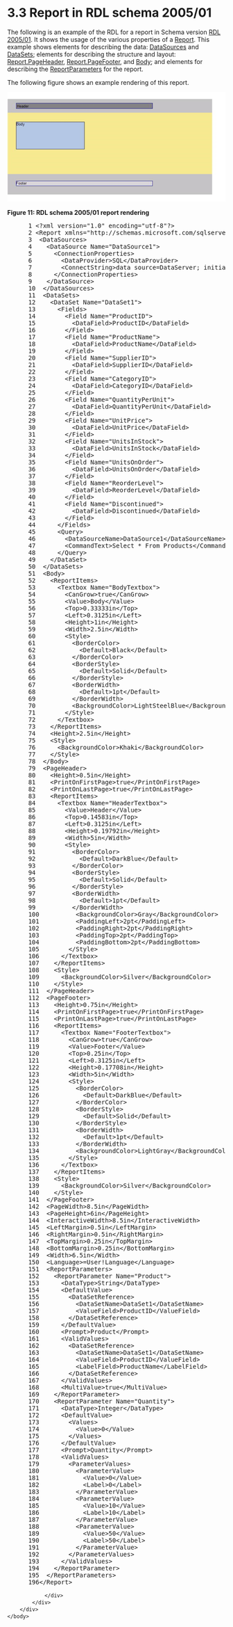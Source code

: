 <html dir="LTR" xmlns:mshelp="http://msdn.microsoft.com/mshelp" xmlns:ddue="http://ddue.schemas.microsoft.com/authoring/2003/5" xmlns:xlink="http://www.w3.org/1999/xlink" xmlns:tool="http://www.microsoft.com/tooltip">
    <head>
        <meta http-equiv="Content-Type" content="text/html; CHARSET=utf-8"></meta>
        <meta name="save" content="history"></meta>
        <title>3.3 Report in RDL schema 2005/01</title>
        <xml>
            <mshelp:toctitle title="3.3 Report in RDL schema 2005/01"></mshelp:toctitle>
            <mshelp:rltitle title="[MS-RDL]: Report in RDL schema 2005/01"></mshelp:rltitle>
            <mshelp:keyword index="A" term="9a5c45d3-4164-48d8-bf57-ee8e5dc405ef"></mshelp:keyword>
            <mshelp:attr name="DCSext.ContentType" value="open specification"></mshelp:attr>
            <mshelp:attr name="AssetID" value="9a5c45d3-4164-48d8-bf57-ee8e5dc405ef"></mshelp:attr>
            <mshelp:attr name="TopicType" value="kbRef"></mshelp:attr>
            <mshelp:attr name="DCSext.Title" value="[MS-RDL]: Report in RDL schema 2005/01" />
        </xml>
    </head>
    <body>
        <div id="header">
            <h1 class="heading">3.3 Report in RDL schema 2005/01</h1>
        </div>
        <div id="mainSection">
            <div id="mainBody">
                <div id="allHistory" class="saveHistory"></div>
                <div id="sectionSection0" class="section" name="collapseableSection">
                    

<p>The following is an example of the RDL for a report in
Schema version <a href="3ebe2912-4958-4832-b391-cad1f5e13338.htm">RDL 2005/01</a>.
It shows the usage of the various properties of a <a href="6bbaafec-020b-406c-b4e7-5e4318b616cb.htm">Report</a>. This example shows
elements for describing the data: <a href="9c54b70c-c593-422b-aa16-33cb335927a1.htm">DataSources</a> and <a href="8a8301cb-c9b3-48ca-84fb-03e8724f959f.htm">DataSets</a>; elements for
describing the structure and layout: <a href="0f50dcf2-ebef-47ef-a595-69f33e6ecc7e.htm">Report.PageHeader</a>, <a href="c553f438-de3b-4e72-b4b6-ded6be1abc6a.htm">Report.PageFooter</a>, and <a href="6bf4e125-fdfd-4d04-88aa-c4395ba8a252.htm">Body</a>; and elements for
describing the <a href="615fae60-39c0-4770-8735-bdcf6d368031.htm">ReportParameters</a>
for the report.</p>

<p>The following figure shows an example rendering of this
report.</p>

<p><img src="MS-RDL_files/image011.png" alt="RDL schema 2005/01 report rendering" title="RDL schema 2005/01 report rendering"></p>

<p><b>Figure 11: RDL schema 2005/01 report rendering</b></p>

<dl>
<dd>
<div><pre> 1 &lt;?xml version=&quot;1.0&quot; encoding=&quot;utf-8&quot;?&gt;
 2 &lt;Report xmlns=&quot;http://schemas.microsoft.com/sqlserver/reporting/2005/01/reportdefinition&quot;&gt;
 3  &lt;DataSources&gt;
 4    &lt;DataSource Name=&quot;DataSource1&quot;&gt;
 5      &lt;ConnectionProperties&gt;
 6        &lt;DataProvider&gt;SQL&lt;/DataProvider&gt;
 7        &lt;ConnectString&gt;data source=DataServer; initial catalog=Northwind;&lt;/ConnectString&gt;
 8      &lt;/ConnectionProperties&gt;
 9    &lt;/DataSource&gt;
 10  &lt;/DataSources&gt;
 11  &lt;DataSets&gt;
 12    &lt;DataSet Name=&quot;DataSet1&quot;&gt;
 13      &lt;Fields&gt;
 14        &lt;Field Name=&quot;ProductID&quot;&gt;
 15          &lt;DataField&gt;ProductID&lt;/DataField&gt;
 16        &lt;/Field&gt;
 17        &lt;Field Name=&quot;ProductName&quot;&gt;
 18          &lt;DataField&gt;ProductName&lt;/DataField&gt;
 19        &lt;/Field&gt;
 20        &lt;Field Name=&quot;SupplierID&quot;&gt;
 21          &lt;DataField&gt;SupplierID&lt;/DataField&gt;
 22        &lt;/Field&gt;
 23        &lt;Field Name=&quot;CategoryID&quot;&gt;
 24          &lt;DataField&gt;CategoryID&lt;/DataField&gt;
 25        &lt;/Field&gt;
 26        &lt;Field Name=&quot;QuantityPerUnit&quot;&gt;
 27          &lt;DataField&gt;QuantityPerUnit&lt;/DataField&gt;
 28        &lt;/Field&gt;
 29        &lt;Field Name=&quot;UnitPrice&quot;&gt;
 30          &lt;DataField&gt;UnitPrice&lt;/DataField&gt;
 31        &lt;/Field&gt;
 32        &lt;Field Name=&quot;UnitsInStock&quot;&gt;
 33          &lt;DataField&gt;UnitsInStock&lt;/DataField&gt;
 34        &lt;/Field&gt;
 35        &lt;Field Name=&quot;UnitsOnOrder&quot;&gt;
 36          &lt;DataField&gt;UnitsOnOrder&lt;/DataField&gt;
 37        &lt;/Field&gt;
 38        &lt;Field Name=&quot;ReorderLevel&quot;&gt;
 39          &lt;DataField&gt;ReorderLevel&lt;/DataField&gt;
 40        &lt;/Field&gt;
 41        &lt;Field Name=&quot;Discontinued&quot;&gt;
 42          &lt;DataField&gt;Discontinued&lt;/DataField&gt;
 43        &lt;/Field&gt;
 44      &lt;/Fields&gt;
 45      &lt;Query&gt;
 46        &lt;DataSourceName&gt;DataSource1&lt;/DataSourceName&gt;
 47        &lt;CommandText&gt;Select * From Products&lt;/CommandText&gt;
 48      &lt;/Query&gt;
 49    &lt;/DataSet&gt;
 50  &lt;/DataSets&gt;
 51  &lt;Body&gt;
 52    &lt;ReportItems&gt;
 53      &lt;Textbox Name=&quot;BodyTextbox&quot;&gt;
 54        &lt;CanGrow&gt;true&lt;/CanGrow&gt;
 55        &lt;Value&gt;Body&lt;/Value&gt;
 56        &lt;Top&gt;0.33333in&lt;/Top&gt;
 57        &lt;Left&gt;0.3125in&lt;/Left&gt;
 58        &lt;Height&gt;1in&lt;/Height&gt;
 59        &lt;Width&gt;2.5in&lt;/Width&gt;
 60        &lt;Style&gt;
 61          &lt;BorderColor&gt;
 62            &lt;Default&gt;Black&lt;/Default&gt;
 63          &lt;/BorderColor&gt;
 64          &lt;BorderStyle&gt;
 65            &lt;Default&gt;Solid&lt;/Default&gt;
 66          &lt;/BorderStyle&gt;
 67          &lt;BorderWidth&gt;
 68            &lt;Default&gt;1pt&lt;/Default&gt;
 69          &lt;/BorderWidth&gt;
 70          &lt;BackgroundColor&gt;LightSteelBlue&lt;/BackgroundColor&gt;
 71        &lt;/Style&gt;
 72      &lt;/Textbox&gt;
 73    &lt;/ReportItems&gt;
 74    &lt;Height&gt;2.5in&lt;/Height&gt;
 75    &lt;Style&gt;
 76      &lt;BackgroundColor&gt;Khaki&lt;/BackgroundColor&gt;
 77    &lt;/Style&gt;
 78  &lt;/Body&gt;
 79  &lt;PageHeader&gt;
 80    &lt;Height&gt;0.5in&lt;/Height&gt;
 81    &lt;PrintOnFirstPage&gt;true&lt;/PrintOnFirstPage&gt;
 82    &lt;PrintOnLastPage&gt;true&lt;/PrintOnLastPage&gt;
 83    &lt;ReportItems&gt;
 84      &lt;Textbox Name=&quot;HeaderTextbox&quot;&gt;
 85        &lt;Value&gt;Header&lt;/Value&gt;
 86        &lt;Top&gt;0.14583in&lt;/Top&gt;
 87        &lt;Left&gt;0.3125in&lt;/Left&gt;
 88        &lt;Height&gt;0.19792in&lt;/Height&gt;
 89        &lt;Width&gt;5in&lt;/Width&gt;
 90        &lt;Style&gt;
 91          &lt;BorderColor&gt;
 92            &lt;Default&gt;DarkBlue&lt;/Default&gt;
 93          &lt;/BorderColor&gt;
 94          &lt;BorderStyle&gt;
 95            &lt;Default&gt;Solid&lt;/Default&gt;
 96          &lt;/BorderStyle&gt;
 97          &lt;BorderWidth&gt;
 98            &lt;Default&gt;1pt&lt;/Default&gt;
 99          &lt;/BorderWidth&gt;     
 100          &lt;BackgroundColor&gt;Gray&lt;/BackgroundColor&gt;
 101          &lt;PaddingLeft&gt;2pt&lt;/PaddingLeft&gt;
 102          &lt;PaddingRight&gt;2pt&lt;/PaddingRight&gt;
 103          &lt;PaddingTop&gt;2pt&lt;/PaddingTop&gt;
 104          &lt;PaddingBottom&gt;2pt&lt;/PaddingBottom&gt;
 105        &lt;/Style&gt;
 106      &lt;/Textbox&gt;
 107    &lt;/ReportItems&gt;
 108    &lt;Style&gt;
 109      &lt;BackgroundColor&gt;Silver&lt;/BackgroundColor&gt;
 110    &lt;/Style&gt;
 111  &lt;/PageHeader&gt;
 112  &lt;PageFooter&gt;
 113    &lt;Height&gt;0.75in&lt;/Height&gt;
 114    &lt;PrintOnFirstPage&gt;true&lt;/PrintOnFirstPage&gt;
 115    &lt;PrintOnLastPage&gt;true&lt;/PrintOnLastPage&gt;
 116    &lt;ReportItems&gt;
 117      &lt;Textbox Name=&quot;FooterTextbox&quot;&gt;
 118        &lt;CanGrow&gt;true&lt;/CanGrow&gt;
 119        &lt;Value&gt;Footer&lt;/Value&gt;
 120        &lt;Top&gt;0.25in&lt;/Top&gt;
 121        &lt;Left&gt;0.3125in&lt;/Left&gt;
 122        &lt;Height&gt;0.17708in&lt;/Height&gt;
 123        &lt;Width&gt;5in&lt;/Width&gt;
 124        &lt;Style&gt;
 125          &lt;BorderColor&gt;
 126            &lt;Default&gt;DarkBlue&lt;/Default&gt;
 127          &lt;/BorderColor&gt;
 128          &lt;BorderStyle&gt;
 129            &lt;Default&gt;Solid&lt;/Default&gt;
 130          &lt;/BorderStyle&gt;
 131          &lt;BorderWidth&gt;
 132            &lt;Default&gt;1pt&lt;/Default&gt;
 133          &lt;/BorderWidth&gt;     
 134          &lt;BackgroundColor&gt;LightGray&lt;/BackgroundColor&gt;
 135        &lt;/Style&gt;
 136      &lt;/Textbox&gt;
 137    &lt;/ReportItems&gt;
 138    &lt;Style&gt;
 139      &lt;BackgroundColor&gt;Silver&lt;/BackgroundColor&gt;
 140    &lt;/Style&gt;
 141  &lt;/PageFooter&gt;
 142  &lt;PageWidth&gt;8.5in&lt;/PageWidth&gt;
 143  &lt;PageHeight&gt;6in&lt;/PageHeight&gt;
 144  &lt;InteractiveWidth&gt;8.5in&lt;/InteractiveWidth&gt;
 145  &lt;LeftMargin&gt;0.5in&lt;/LeftMargin&gt;
 146  &lt;RightMargin&gt;0.5in&lt;/RightMargin&gt;
 147  &lt;TopMargin&gt;0.25in&lt;/TopMargin&gt;
 148  &lt;BottomMargin&gt;0.25in&lt;/BottomMargin&gt;
 149  &lt;Width&gt;6.5in&lt;/Width&gt;
 150  &lt;Language&gt;=User!Language&lt;/Language&gt;
 151  &lt;ReportParameters&gt;
 152    &lt;ReportParameter Name=&quot;Product&quot;&gt;
 153      &lt;DataType&gt;String&lt;/DataType&gt;
 154      &lt;DefaultValue&gt;
 155        &lt;DataSetReference&gt;
 156          &lt;DataSetName&gt;DataSet1&lt;/DataSetName&gt;
 157          &lt;ValueField&gt;ProductID&lt;/ValueField&gt;
 158        &lt;/DataSetReference&gt;
 159      &lt;/DefaultValue&gt;
 160      &lt;Prompt&gt;Product&lt;/Prompt&gt;
 161      &lt;ValidValues&gt;
 162        &lt;DataSetReference&gt;
 163          &lt;DataSetName&gt;DataSet1&lt;/DataSetName&gt;
 164          &lt;ValueField&gt;ProductID&lt;/ValueField&gt;
 165          &lt;LabelField&gt;ProductName&lt;/LabelField&gt;
 166        &lt;/DataSetReference&gt;
 167      &lt;/ValidValues&gt;
 168      &lt;MultiValue&gt;true&lt;/MultiValue&gt;
 169    &lt;/ReportParameter&gt;
 170    &lt;ReportParameter Name=&quot;Quantity&quot;&gt;
 171      &lt;DataType&gt;Integer&lt;/DataType&gt;
 172      &lt;DefaultValue&gt;
 173        &lt;Values&gt;
 174          &lt;Value&gt;0&lt;/Value&gt;
 175        &lt;/Values&gt;
 176      &lt;/DefaultValue&gt;
 177      &lt;Prompt&gt;Quantity&lt;/Prompt&gt;
 178      &lt;ValidValues&gt;
 179        &lt;ParameterValues&gt;
 180          &lt;ParameterValue&gt;
 181            &lt;Value&gt;0&lt;/Value&gt;
 182            &lt;Label&gt;0&lt;/Label&gt;
 183          &lt;/ParameterValue&gt;
 184          &lt;ParameterValue&gt;
 185            &lt;Value&gt;10&lt;/Value&gt;
 186            &lt;Label&gt;10&lt;/Label&gt;
 187          &lt;/ParameterValue&gt;
 188          &lt;ParameterValue&gt;
 189            &lt;Value&gt;50&lt;/Value&gt;
 190            &lt;Label&gt;50&lt;/Label&gt;
 191          &lt;/ParameterValue&gt;
 192        &lt;/ParameterValues&gt;
 193      &lt;/ValidValues&gt;
 194    &lt;/ReportParameter&gt;
 195  &lt;/ReportParameters&gt;
 196&lt;/Report&gt;
</pre></div>
</dd></dl>


                </div>
            </div>
        </div>
    </body>
</html>
